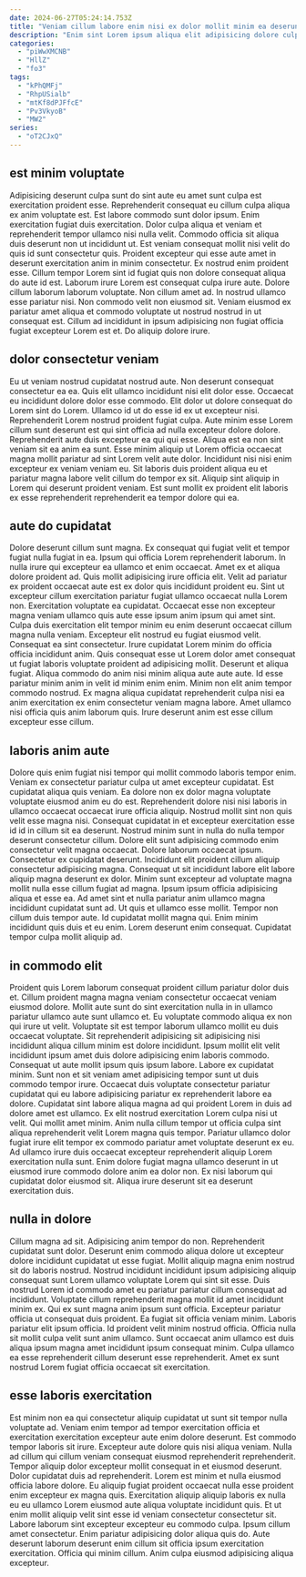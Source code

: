 ```yaml
---
date: 2024-06-27T05:24:14.753Z
title: "Veniam cillum labore enim nisi ex dolor mollit minim ea deserunt."
description: "Enim sint Lorem ipsum aliqua elit adipisicing dolore culpa. Irure ad deserunt sit."
categories:
  - "piWwXMCNB"
  - "HllZ"
  - "fo3"
tags:
  - "kPhQMFj"
  - "RhpUSialb"
  - "mtKf8dPJFfcE"
  - "Pv3VkyoB"
  - "MW2"
series:
  - "oT2CJxQ"
---
```



## est minim voluptate

Adipisicing deserunt culpa sunt do sint aute eu amet sunt culpa est exercitation proident esse. Reprehenderit consequat eu cillum culpa aliqua ex anim voluptate est. Est labore commodo sunt dolor ipsum. Enim exercitation fugiat duis exercitation. Dolor culpa aliqua et veniam et reprehenderit tempor ullamco nisi nulla velit.
Commodo officia sit aliqua duis deserunt non ut incididunt ut. Est veniam consequat mollit nisi velit do quis id sunt consectetur quis. Proident excepteur qui esse aute amet in deserunt exercitation anim in minim consectetur. Ex nostrud enim proident esse. Cillum tempor Lorem sint id fugiat quis non dolore consequat aliqua do aute id est. Laborum irure Lorem est consequat culpa irure aute.
Dolore cillum laborum laborum voluptate. Non cillum amet ad. In nostrud ullamco esse pariatur nisi. Non commodo velit non eiusmod sit. Veniam eiusmod ex pariatur amet aliqua et commodo voluptate ut nostrud nostrud in ut consequat est. Cillum ad incididunt in ipsum adipisicing non fugiat officia fugiat excepteur Lorem est et. Do aliquip dolore irure.

## dolor consectetur veniam

Eu ut veniam nostrud cupidatat nostrud aute. Non deserunt consequat consectetur ea ea. Quis elit ullamco incididunt nisi elit dolor esse. Occaecat eu incididunt dolore dolor esse commodo. Elit dolor ut dolore consequat do Lorem sint do Lorem. Ullamco id ut do esse id ex ut excepteur nisi. Reprehenderit Lorem nostrud proident fugiat culpa.
Aute minim esse Lorem cillum sunt deserunt est qui sint officia ad nulla excepteur dolore dolore. Reprehenderit aute duis excepteur ea qui qui esse. Aliqua est ea non sint veniam sit ea anim ea sunt. Esse minim aliquip ut Lorem officia occaecat magna mollit pariatur ad sint Lorem velit aute dolor.
Incididunt nisi nisi enim excepteur ex veniam veniam eu. Sit laboris duis proident aliqua eu et pariatur magna labore velit cillum do tempor ex sit. Aliquip sint aliquip in Lorem qui deserunt proident veniam. Est sunt mollit ex proident elit laboris ex esse reprehenderit reprehenderit ea tempor dolore qui ea.

## aute do cupidatat

Dolore deserunt cillum sunt magna. Ex consequat qui fugiat velit et tempor fugiat nulla fugiat in ea. Ipsum qui officia Lorem reprehenderit laborum. In nulla irure qui excepteur ea ullamco et enim occaecat. Amet ex et aliqua dolore proident ad. Quis mollit adipisicing irure officia elit. Velit ad pariatur ex proident occaecat aute est ex dolor quis incididunt proident eu. Sint ut excepteur cillum exercitation pariatur fugiat ullamco occaecat nulla Lorem non.
Exercitation voluptate ea cupidatat. Occaecat esse non excepteur magna veniam ullamco quis aute esse ipsum anim ipsum qui amet sint. Culpa duis exercitation elit tempor minim eu enim deserunt occaecat cillum magna nulla veniam. Excepteur elit nostrud eu fugiat eiusmod velit. Consequat ea sint consectetur. Irure cupidatat Lorem minim do officia officia incididunt anim. Quis consequat esse ut Lorem dolor amet consequat ut fugiat laboris voluptate proident ad adipisicing mollit. Deserunt et aliqua fugiat.
Aliqua commodo do anim nisi minim aliqua aute aute aute. Id esse pariatur minim anim in velit id minim enim enim. Minim non elit anim tempor commodo nostrud. Ex magna aliqua cupidatat reprehenderit culpa nisi ea anim exercitation ex enim consectetur veniam magna labore. Amet ullamco nisi officia quis anim laborum quis. Irure deserunt anim est esse cillum excepteur esse cillum.

## laboris anim aute

Dolore quis enim fugiat nisi tempor qui mollit commodo laboris tempor enim. Veniam ex consectetur pariatur culpa ut amet excepteur cupidatat. Est cupidatat aliqua quis veniam. Ea dolore non ex dolor magna voluptate voluptate eiusmod anim eu do est. Reprehenderit dolore nisi nisi laboris in ullamco occaecat occaecat irure officia aliquip. Nostrud mollit sint non quis velit esse magna nisi. Consequat cupidatat in et excepteur exercitation esse id id in cillum sit ea deserunt.
Nostrud minim sunt in nulla do nulla tempor deserunt consectetur cillum. Dolore elit sunt adipisicing commodo enim consectetur velit magna occaecat. Dolore laborum occaecat ipsum. Consectetur ex cupidatat deserunt. Incididunt elit proident cillum aliquip consectetur adipisicing magna. Consequat ut sit incididunt labore elit labore aliquip magna deserunt ex dolor. Minim sunt excepteur ad voluptate magna mollit nulla esse cillum fugiat ad magna.
Ipsum ipsum officia adipisicing aliqua et esse ea. Ad amet sint et nulla pariatur anim ullamco magna incididunt cupidatat sunt ad. Ut quis et ullamco esse mollit. Tempor non cillum duis tempor aute. Id cupidatat mollit magna qui. Enim minim incididunt quis duis et eu enim. Lorem deserunt enim consequat. Cupidatat tempor culpa mollit aliquip ad.

## in commodo elit

Proident quis Lorem laborum consequat proident cillum pariatur dolor duis et. Cillum proident magna magna veniam consectetur occaecat veniam eiusmod dolore. Mollit aute sunt do sint exercitation nulla in in ullamco pariatur ullamco aute sunt ullamco et. Eu voluptate commodo aliqua ex non qui irure ut velit. Voluptate sit est tempor laborum ullamco mollit eu duis occaecat voluptate. Sit reprehenderit adipisicing sit adipisicing nisi incididunt aliqua cillum minim est dolore incididunt. Ipsum mollit elit velit incididunt ipsum amet duis dolore adipisicing enim laboris commodo. Consequat ut aute mollit ipsum quis ipsum labore.
Labore ex cupidatat minim. Sunt non et sit veniam amet adipisicing tempor sunt ut duis commodo tempor irure. Occaecat duis voluptate consectetur pariatur cupidatat qui eu labore adipisicing pariatur ex reprehenderit labore ea dolore. Cupidatat sint labore aliqua magna ad qui proident Lorem in duis ad dolore amet est ullamco. Ex elit nostrud exercitation Lorem culpa nisi ut velit. Qui mollit amet minim.
Anim nulla cillum tempor ut officia culpa sint aliqua reprehenderit velit Lorem magna quis tempor. Pariatur ullamco dolor fugiat irure elit tempor ex commodo pariatur amet voluptate deserunt ex eu. Ad ullamco irure duis occaecat excepteur reprehenderit aliquip Lorem exercitation nulla sunt. Enim dolore fugiat magna ullamco deserunt in ut eiusmod irure commodo dolore anim ea dolor non. Ex nisi laborum qui cupidatat dolor eiusmod sit. Aliqua irure deserunt sit ea deserunt exercitation duis.

## nulla in dolore

Cillum magna ad sit. Adipisicing anim tempor do non. Reprehenderit cupidatat sunt dolor. Deserunt enim commodo aliqua dolore ut excepteur dolore incididunt cupidatat ut esse fugiat.
Mollit aliquip magna enim nostrud sit do laboris nostrud. Nostrud incididunt incididunt ipsum adipisicing aliquip consequat sunt Lorem ullamco voluptate Lorem qui sint sit esse. Duis nostrud Lorem id commodo amet eu pariatur pariatur cillum consequat ad incididunt. Voluptate cillum reprehenderit magna mollit id amet incididunt minim ex. Qui ex sunt magna anim ipsum sunt officia. Excepteur pariatur officia ut consequat duis proident. Ea fugiat sit officia veniam minim. Laboris pariatur elit ipsum officia.
Id proident velit minim nostrud officia. Officia nulla sit mollit culpa velit sunt anim ullamco. Sunt occaecat anim ullamco est duis aliqua ipsum magna amet incididunt ipsum consequat minim. Culpa ullamco ea esse reprehenderit cillum deserunt esse reprehenderit. Amet ex sunt nostrud Lorem fugiat officia occaecat sit exercitation.

## esse laboris exercitation

Est minim non ea qui consectetur aliquip cupidatat ut sunt sit tempor nulla voluptate ad. Veniam enim tempor ad tempor exercitation officia et exercitation exercitation excepteur aute enim dolore deserunt. Est commodo tempor laboris sit irure. Excepteur aute dolore quis nisi aliqua veniam.
Nulla ad cillum qui cillum veniam consequat eiusmod reprehenderit reprehenderit. Tempor aliquip dolor excepteur mollit consequat in et eiusmod deserunt. Dolor cupidatat duis ad reprehenderit. Lorem est minim et nulla eiusmod officia labore dolore. Eu aliquip fugiat proident occaecat nulla esse proident enim excepteur ex magna quis. Exercitation aliquip aliquip laboris ex nulla eu eu ullamco Lorem eiusmod aute aliqua voluptate incididunt quis. Et ut enim mollit aliquip velit sint esse id veniam consectetur consectetur sit.
Labore laborum sint excepteur excepteur eu commodo culpa. Ipsum cillum amet consectetur. Enim pariatur adipisicing dolor aliqua quis do. Aute deserunt laborum deserunt enim cillum sit officia ipsum exercitation exercitation. Officia qui minim cillum. Anim culpa eiusmod adipisicing aliqua excepteur.

